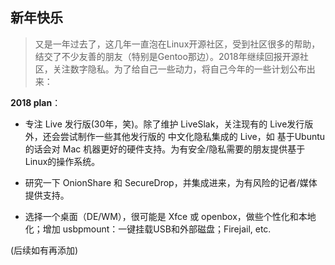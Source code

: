 ---
---
## 新年快乐

> 又是一年过去了，这几年一直泡在Linux开源社区，受到社区很多的帮助，结交了不少友善的朋友（特别是Gentoo那边）。2018年继续回报开源社区，关注数字隐私。为了给自己一些动力，将自己今年的一些计划公布出来：

**2018 plan**：

- 专注 Live 发行版(30年，笑)。除了维护 LiveSlak，关注现有的 Live发行版外，还会尝试制作一些其他发行版的 中文化隐私集成的 Live，如 基于Ubuntu的话会对 Mac 机器更好的硬件支持。为有安全/隐私需要的朋友提供基于 Linux的操作系统。

- 研究一下 OnionShare 和 SecureDrop，并集成进来，为有风险的记者/媒体 提供支持。  

- 选择一个桌面（DE/WM），很可能是 Xfce 或 openbox，做些个性化和本地化；增加 usbpmount：一键挂载USB和外部磁盘；Firejail, etc.  

(后续如有再添加)
